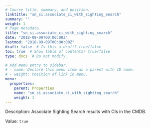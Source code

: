 ```yaml
---
# Course title, summary, and position.
linktitle: "sn_si.associate_ci_with_sighting_search"
summary: ""
weight: 1
# Page metadata.
title: "sn_si.associate_ci_with_sighting_search"
date: "2018-09-09T00:00:00Z"
lastmod: "2018-09-09T00:00:00Z"
draft: false  # Is this a draft? true/false
toc: true  # Show table of contents? true/false
type: docs  # Do not modify.

# Add menu entry to sidebar.
# - name: Declare this menu item as a parent with ID name.
# - weight: Position of link in menu.
menu:
  properties:
    parent: Properties
    name: "sn_si.associate_ci_with_sighting_search"
    weight: 1
---
```


Description: Associate Sighting Search results with CIs in the CMDB.


Value: `true`